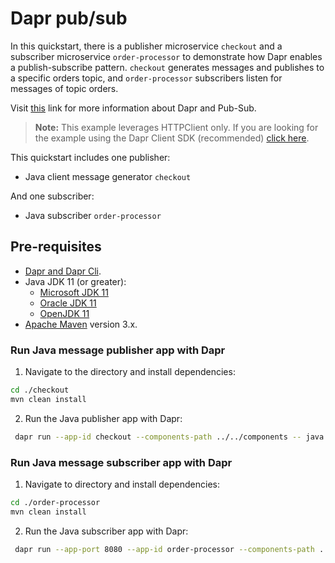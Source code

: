 # Dapr pub/sub

In this quickstart, there is a publisher microservice `checkout` and a subscriber microservice `order-processor` to demonstrate how Dapr enables a publish-subscribe pattern. `checkout` generates messages and publishes to a specific orders topic, and `order-processor` subscribers listen for messages of topic orders.

Visit [this](https://docs.dapr.io/developing-applications/building-blocks/pubsub/) link for more information about Dapr and Pub-Sub.

> **Note:** This example leverages HTTPClient only.  If you are looking for the example using the Dapr Client SDK (recommended) [click here](../sdk).

This quickstart includes one publisher:

- Java client message generator `checkout`

And one subscriber:

- Java subscriber `order-processor`

## Pre-requisites

* [Dapr and Dapr Cli](https://docs.dapr.io/getting-started/install-dapr/).
* Java JDK 11 (or greater):
    * [Microsoft JDK 11](https://docs.microsoft.com/en-us/java/openjdk/download#openjdk-11)
    * [Oracle JDK 11](https://www.oracle.com/technetwork/java/javase/downloads/index.html#JDK11)
    * [OpenJDK 11](https://jdk.java.net/11/)
* [Apache Maven](https://maven.apache.org/install.html) version 3.x.

### Run Java message publisher app with Dapr


1. Navigate to the directory and install dependencies:

<!-- STEP
name: Install Java dependencies
-->

```bash
cd ./checkout
mvn clean install
```
<!-- END_STEP -->

2. Run the Java publisher app with Dapr:
<!-- STEP
name: Run Java publisher
working_dir: ./checkout
expected_stdout_lines:
  - "You're up and running! Both Dapr and your app logs will appear here."
  - 'Published data: 1'
  - 'Published data: 2'
  - "Exited App successfully"
  - "Exited Dapr successfully"
expected_stderr_lines:
output_match_mode: substring
background: true
sleep: 10
-->

```bash
 dapr run --app-id checkout --components-path ../../components -- java -jar target/CheckoutService-0.0.1-SNAPSHOT.jar
```
<!-- END_STEP -->

### Run Java message subscriber app with Dapr


1. Navigate to directory and install dependencies:
<!-- STEP
name: Install Java dependencies
-->

```bash
cd ./order-processor
mvn clean install
```
<!-- END_STEP -->

2. Run the Java subscriber app with Dapr:
<!-- STEP
name: Run Java publisher
working_dir: ./order-processor
expected_stdout_lines:
  - "You're up and running! Both Dapr and your app logs will appear here."
  - 'Subscriber received: 2'
  - "Exited Dapr successfully"
  - "Exited App successfully"
expected_stderr_lines:
output_match_mode: substring
background: true
sleep: 10
-->
```bash
 dapr run --app-port 8080 --app-id order-processor --components-path ../../components -- java -jar target/OrderProcessingService-0.0.1-SNAPSHOT.jar
```
<!-- END_STEP -->
